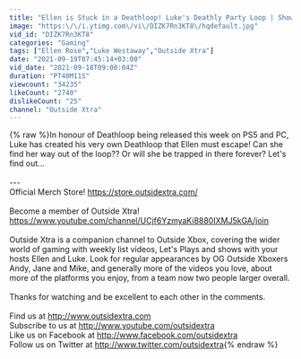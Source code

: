 ```yaml
---
title: "Ellen is Stuck in a Deathloop! Luke's Deathly Party Loop | Show of the Weekend"
image: "https:\/\/i.ytimg.com\/vi\/DIZK7Rn3KT8\/hqdefault.jpg"
vid_id: "DIZK7Rn3KT8"
categories: "Gaming"
tags: ["Ellen Rose","Luke Westaway","Outside Xtra"]
date: "2021-09-19T07:45:14+03:00"
vid_date: "2021-09-18T09:00:04Z"
duration: "PT40M11S"
viewcount: "34235"
likeCount: "2740"
dislikeCount: "25"
channel: "Outside Xtra"
---
```

{% raw %}In honour of Deathloop being released this week on PS5 and PC, Luke has created his very own Deathloop that Ellen must escape! Can she find her way out of the loop?? Or will she be trapped in there forever? Let's find out...<br /><br />---<br />Official Merch Store! <a rel="nofollow" target="blank" href="https://store.outsidextra.com/">https://store.outsidextra.com/</a><br /><br />Become a member of Outside Xtra! <a rel="nofollow" target="blank" href="https://www.youtube.com/channel/UCjf6YzmyaKi8880IXMJ5kGA/join">https://www.youtube.com/channel/UCjf6YzmyaKi8880IXMJ5kGA/join</a><br /><br />Outside Xtra is a companion channel to Outside Xbox, covering the wider world of gaming with weekly list videos, Let's Plays and shows with your hosts Ellen and Luke. Look for regular appearances by OG Outside Xboxers Andy, Jane and Mike, and generally more of the videos you love, about more of the platforms you enjoy, from a team now two people larger overall.<br /><br />Thanks for watching and be excellent to each other in the comments.<br /><br />Find us at <a rel="nofollow" target="blank" href="http://www.outsidextra.com">http://www.outsidextra.com</a><br />Subscribe to us at <a rel="nofollow" target="blank" href="http://www.youtube.com/outsidextra">http://www.youtube.com/outsidextra</a><br />Like us on Facebook at <a rel="nofollow" target="blank" href="http://www.facebook.com/outsidextra">http://www.facebook.com/outsidextra</a><br />Follow us on Twitter at <a rel="nofollow" target="blank" href="http://www.twitter.com/outsidextra">http://www.twitter.com/outsidextra</a>{% endraw %}
